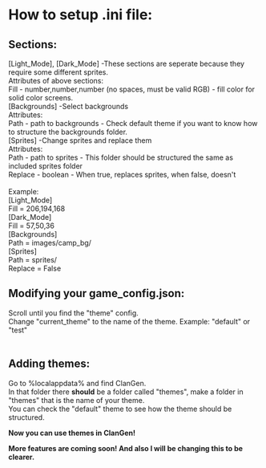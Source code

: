 # How to setup .ini file:
## Sections:
[Light_Mode], [Dark_Mode] -These sections are seperate because they require some different sprites. <br>
Attributes of above sections: <br>
Fill - number,number,number (no spaces, must be valid RGB) - fill color for solid color screens. <br>
[Backgrounds] -Select backgrounds <br>
Attributes: <br>
Path - path to backgrounds - Check default theme if you want to know how to structure the backgrounds folder.<br>
[Sprites] -Change sprites and replace them<br>
Attributes: <br>
Path - path to sprites - This folder should be structured the same as included sprites folder<br>
Replace - boolean - When true, replaces sprites, when false, doesn't<br>
<br>
Example:<br>
[Light_Mode]<br>
Fill = 206,194,168<br>
[Dark_Mode]<br>
Fill = 57,50,36<br>
[Backgrounds]<br>
Path = images/camp_bg/<br>
[Sprites]<br>
Path = sprites/<br>
Replace = False<br>

## Modifying your game_config.json:
Scroll until you find the "theme" config.<br>
Change "current_theme" to the name of the theme. Example: "default" or "test"<br>
<br>
## Adding themes:
Go to %localappdata% and find ClanGen.<br>
In that folder there <b>should</b> be a folder called "themes", make a folder in "themes" that is the name of your theme.<br>
You can check the "default" theme to see how the theme should be structured.<br>

<b>Now you can use themes in ClanGen!</b>

<b>More features are coming soon! And also I will be changing this to be clearer.</b>
